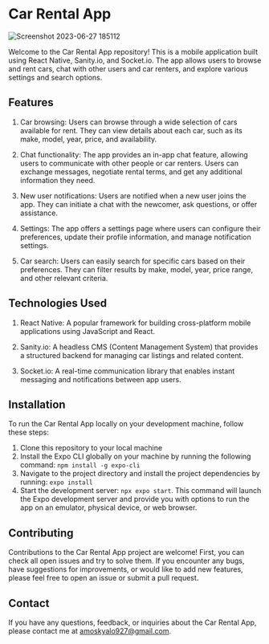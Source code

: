 # Car Rental App

![Screenshot 2023-06-27 185112](https://github.com/amoskyalo/Car-Rent/assets/91586973/f65c49ff-7157-4648-9643-e8473733e10c)

Welcome to the Car Rental App repository! This is a mobile application built using React Native, Sanity.io, and Socket.io. The app allows users to browse and rent cars, chat with other users and car renters, and explore various settings and search options.

## Features

  1. Car browsing: Users can browse through a wide selection of cars available for rent. They can view details about each car, such as its make, model, year, price, and availability.

  2. Chat functionality: The app provides an in-app chat feature, allowing users to communicate with other people or car renters. Users can exchange messages, negotiate rental terms, and get any additional information they need.

  3. New user notifications: Users are notified when a new user joins the app. They can initiate a chat with the newcomer, ask questions, or offer assistance.

  4. Settings: The app offers a settings page where users can configure their preferences, update their profile information, and manage notification settings.

  5. Car search: Users can easily search for specific cars based on their preferences. They can filter results by make, model, year, price range, and other relevant criteria.

## Technologies Used

  1. React Native: A popular framework for building cross-platform mobile applications using JavaScript and React.

  2. Sanity.io: A headless CMS (Content Management System) that provides a structured backend for managing car listings and related content.

  3. Socket.io: A real-time communication library that enables instant messaging and notifications between app users.

## Installation

To run the Car Rental App locally on your development machine, follow these steps:

  1. Clone this repository to your local machine
  2. Install the Expo CLI globally on your machine by running the following command: `npm install -g expo-cli`
  3. Navigate to the project directory and install the project dependencies by running: `expo install`
  4. Start the development server: `npx expo start`. This command will launch the Expo development server and provide you with options to run the app on an emulator, physical device, or web browser.

## Contributing

Contributions to the Car Rental App project are welcome! 
First, you can check all open issues and try to solve them. If you encounter any bugs, have suggestions for improvements, or would like to add new features, please feel free to open an issue or submit a pull request.

## Contact
If you have any questions, feedback, or inquiries about the Car Rental App, please contact me at amoskyalo927@gmail.com.

